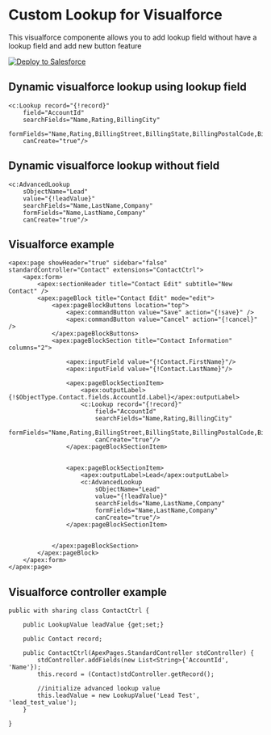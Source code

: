 # Custom Lookup for Visualforce
This visualforce componente allows you to add lookup field without have a lookup field and add new button feature

<a href="https://githubsfdeploy.herokuapp.com?owner=dieffrei&repo=visualforce-custom-lookup">
  <img alt="Deploy to Salesforce"
       src="https://raw.githubusercontent.com/afawcett/githubsfdeploy/master/src/main/webapp/resources/img/deploy.png">
</a>

## Dynamic visualforce lookup using lookup field

```
<c:Lookup record="{!record}" 
	field="AccountId" 
	searchFields="Name,Rating,BillingCity" 
	formFields="Name,Rating,BillingStreet,BillingState,BillingPostalCode,BillingCountry"
	canCreate="true"/>
```

## Dynamic visualforce lookup without field
```
<c:AdvancedLookup 
	sObjectName="Lead"
	value="{!leadValue}" 
	searchFields="Name,LastName,Company" 
	formFields="Name,LastName,Company"
	canCreate="true"/>

```

## Visualforce example
```
<apex:page showHeader="true" sidebar="false" standardController="Contact" extensions="ContactCtrl">
	<apex:form>
		<apex:sectionHeader title="Contact Edit" subtitle="New Contact" />
		<apex:pageBlock title="Contact Edit" mode="edit">
			<apex:pageBlockButtons location="top">
				<apex:commandButton value="Save" action="{!save}" />
				<apex:commandButton value="Cancel" action="{!cancel}" />
			</apex:pageBlockButtons>
			<apex:pageBlockSection title="Contact Information" columns="2">
				
				<apex:inputField value="{!Contact.FirstName}"/>
				<apex:inputField value="{!Contact.LastName}"/>

				<apex:pageBlockSectionItem>
					<apex:outputLabel>{!$ObjectType.Contact.fields.AccountId.Label}</apex:outputLabel>
					<c:Lookup record="{!record}" 
						field="AccountId" 
						searchFields="Name,Rating,BillingCity" 
						formFields="Name,Rating,BillingStreet,BillingState,BillingPostalCode,BillingCountry"
						canCreate="true"/>
				</apex:pageBlockSectionItem>


				<apex:pageBlockSectionItem>
					<apex:outputLabel>Lead</apex:outputLabel>
					<c:AdvancedLookup 
						sObjectName="Lead"
						value="{!leadValue}" 
						searchFields="Name,LastName,Company" 
						formFields="Name,LastName,Company"
						canCreate="true"/>
				</apex:pageBlockSectionItem>
				

			</apex:pageBlockSection>
		</apex:pageBlock>
	</apex:form>
</apex:page>
```

## Visualforce controller example
```
public with sharing class ContactCtrl {

	public LookupValue leadValue {get;set;}

	public Contact record;

    public ContactCtrl(ApexPages.StandardController stdController) {
    	stdController.addFields(new List<String>{'AccountId', 'Name'});
        this.record = (Contact)stdController.getRecord();

        //initialize advanced lookup value
        this.leadValue = new LookupValue('Lead Test', 'lead_test_value');
    }

}
```

